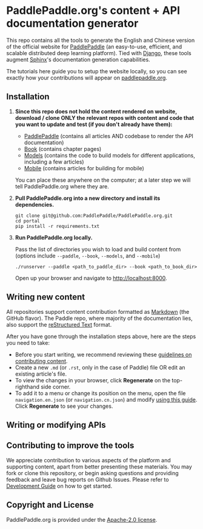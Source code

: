 # PaddlePaddle.org's content + API documentation generator

This repo contains all the tools to generate the English and Chinese version of the official website for [PaddlePaddle](https://github.com/PaddlePaddle/Paddle) (an easy-to-use, efficient, and scalable distributed deep learning platform). Tied with [Django](https://www.djangoproject.com/), these tools augment [Sphinx](http://www.sphinx-doc.org/en/master/)'s documentation generation capabilities.

The tutorials here guide you to setup the website locally, so you can see exactly how your contributions will appear on [paddlepaddle.org](http://paddlepaddle.org).


## Installation

1. **Since this repo does not hold the content rendered on website, download / clone ONLY the relevant repos with content and code that you want to update and test (if you don't already have them):**
   - [PaddlePaddle](https://github.com/PaddlePaddle/Paddle) (contains all articles AND codebase to render the API documentation)
   - [Book](https://github.com/PaddlePaddle/book) (contains chapter pages)
   - [Models](https://github.com/PaddlePaddle/models) (contains the code to build models for different applications, including a few articles)
   - [Mobile](https://github.com/PaddlePaddle/mobile) (contains articles for building for mobile)

   You can place these anywhere on the computer; at a later step we will tell PaddlePaddle.org where they are.


2. **Pull PaddlePaddle.org into a new directory and install its dependencies.**

    ```
    git clone git@github.com:PaddlePaddle/PaddlePaddle.org.git
    cd portal
    pip install -r requirements.txt
    ```

3. **Run PaddlePaddle.org locally.**

    Pass the list of directories you wish to load and build content from (options include `--paddle`, `--book`, `--models`, and `--mobile`)
    ```
    ./runserver --paddle <path_to_paddle_dir> --book <path_to_book_dir>
    ```

    Open up your browser and navigate to [http://localhost:8000](http://localhost:8000).


## Writing new content

All repositories support content contribution formatted as [Markdown](https://guides.github.com/features/mastering-markdown/) (the GitHub flavor). The Paddle repo, where majority of the documentation lies, also support the [reStructured Text](http://www.sphinx-doc.org/en/master/usage/restructuredtext/basics.html) format.

After you have gone through the installation steps above, here are the steps you need to take:

- Before you start writing, we recommend reviewing these [guidelines on contributing content]().
- Create a new `.md` (or `.rst`, only in the case of Paddle) file OR edit an existing article's file.
- To view the changes in your browser, click **Regenerate** on the top-righthand side corner.
- To add it to a menu or change its position on the menu, open the file `navigation.en.json` (or `navigation.cn.json`) and modify [using this guide](). Click **Regenerate** to see your changes.


## Writing or modifying APIs






## Contributing to improve the tools

We appreciate contribution to various aspects of the platform and supporting content, apart from better presenting these materials. You may fork or clone this repository, or begin asking questions and providing feedback and leave bug reports on Github Issues. Please refer to [Development Guide](DEVELOPING.md) on how to get started.


## Copyright and License

PaddlePaddle.org is provided under the [Apache-2.0 license](https://github.com/PaddlePaddle/Paddle/blob/develop/LICENSE).
